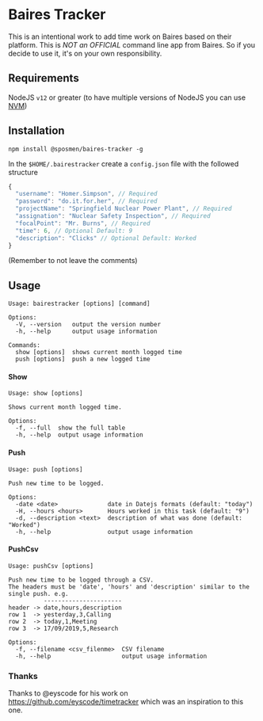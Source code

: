# Baires Tracker

This is an intentional work to add time work on Baires based on their platform. This is *NOT an OFFICIAL* command line 
app from Baires. So if you decide to use it, it's on your own responsibility.

## Requirements

NodeJS `v12` or greater (to have multiple versions of NodeJS you can use [NVM](https://github.com/nvm-sh/nvm))

## Installation

`npm install @sposmen/baires-tracker -g`

In the `$HOME/.bairestracker` create a `config.json` file with the followed structure

```js
{
  "username": "Homer.Simpson", // Required
  "password": "do.it.for.her", // Required
  "projectName": "Springfield Nuclear Power Plant", // Required
  "assignation": "Nuclear Safety Inspection", // Required
  "focalPoint": "Mr. Burns", // Required
  "time": 6, // Optional Default: 9
  "description": "Clicks" // Optional Default: Worked
}
```

(Remember to not leave the comments)

## Usage

```
Usage: bairestracker [options] [command]

Options:
  -V, --version   output the version number
  -h, --help      output usage information

Commands:
  show [options]  shows current month logged time
  push [options]  push a new logged time
```

#### Show
```
Usage: show [options]

Shows current month logged time.

Options:
  -f, --full  show the full table
  -h, --help  output usage information
```

#### Push
``` 
Usage: push [options]

Push new time to be logged.

Options:
  -date <date>              date in Datejs formats (default: "today")
  -H, --hours <hours>       Hours worked in this task (default: "9")
  -d, --description <text>  description of what was done (default: "Worked")
  -h, --help                output usage information
```

#### PushCsv
```
Usage: pushCsv [options]

Push new time to be logged through a CSV. 
The headers must be 'date', 'hours' and 'description' similar to the single push. e.g.
          ----------------------
header -> date,hours,description
row 1  -> yesterday,3,Calling
row 2  -> today,1,Meeting
row 3  -> 17/09/2019,5,Research

Options:
  -f, --filename <csv_filenme>  CSV filename
  -h, --help                    output usage information
```

### Thanks

Thanks to @eyscode for his work on https://github.com/eyscode/timetracker which was an inspiration to this one.